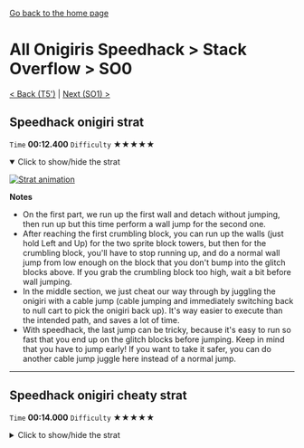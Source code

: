 [Go back to the home page](https://github.com/Doublevil/scbspeedrun)

# All Onigiris Speedhack > Stack Overflow > SO0

[< Back (T5')](https://github.com/Doublevil/scbspeedrun/blob/main/levels/arb_sh/T/T5'.md) | [Next (SO1) >](https://github.com/Doublevil/scbspeedrun/blob/main/levels/arb_sh/SO/SO1.md)

## Speedhack onigiri strat

`Time` **00:12.400** `Difficulty` ★★★★★
<details open>
  <summary>Click to show/hide the strat</summary>

  [![Strat animation](https://github.com/Doublevil/scbspeedrun/blob/main/media/levels/SO/SO0_S_Onigiri.webp)](https://github.com/Doublevil/scbspeedrun/blob/main/media/levels/SO/SO0_S_Onigiri.mp4?raw=true)

  **Notes**
  - On the first part, we run up the first wall and detach without jumping, then run up but this time perform a wall jump for the second one.
  - After reaching the first crumbling block, you can run up the walls (just hold Left and Up) for the two sprite block towers, but then for the crumbling block, you'll have to stop running up, and do a normal wall jump from low enough on the block that you don't bump into the glitch blocks above. If you grab the crumbling block too high, wait a bit before wall jumping.
  - In the middle section, we just cheat our way through by juggling the onigiri with a cable jump (cable jumping and immediately switching back to null cart to pick the onigiri back up). It's way easier to execute than the intended path, and saves a lot of time.
  - With speedhack, the last jump can be tricky, because it's easy to run so fast that you end up on the glitch blocks before jumping. Keep in mind that you have to jump early! If you want to take it safer, you can do another cable jump juggle here instead of a normal jump.
</details>

---
## Speedhack onigiri cheaty strat

`Time` **00:14.000** `Difficulty` ★★★★★
<details>
  <summary>Click to show/hide the strat</summary>

  [![Strat animation](https://github.com/Doublevil/scbspeedrun/blob/main/media/levels/SO/SO0_S_OnigiriReverse.webp)](https://github.com/Doublevil/scbspeedrun/blob/main/media/levels/SO/SO0_S_OnigiriReverse.mp4?raw=true)

  **Notes**
  - An alternative, unintended onigiri route to the goal.
  - With speedhack, it can be almost as fast as the regular strat, but it's also way harder.
  - Go for the regular strat, this one is not worth it, even if you play it safer.
  - Going under the tower with the onigiri requires the use of either an edge coyote as shown in the strat, or a cable jump juggle, which would be slower but safer.
  - We use another variant of edge coyote 2 times to jump over the glitch blocks on the wall super fast and without switching out of null cart (run up the wall, detach, wait a bit, then jump in the air).
  - The jump and juggle that takes us under the goal is pretty tough to execute, you'll mostly end up bumping into the glitch blocks on the ceiling. You have to run up the wall for only a few frames, then hold Left. Don't switch to jump cart too early, or you won't be able to grab the wall under the goal.
  - Once we are under the goal, we use wall plug (see the cable strats page for more info) to grab the goal through the ceiling.
</details>
